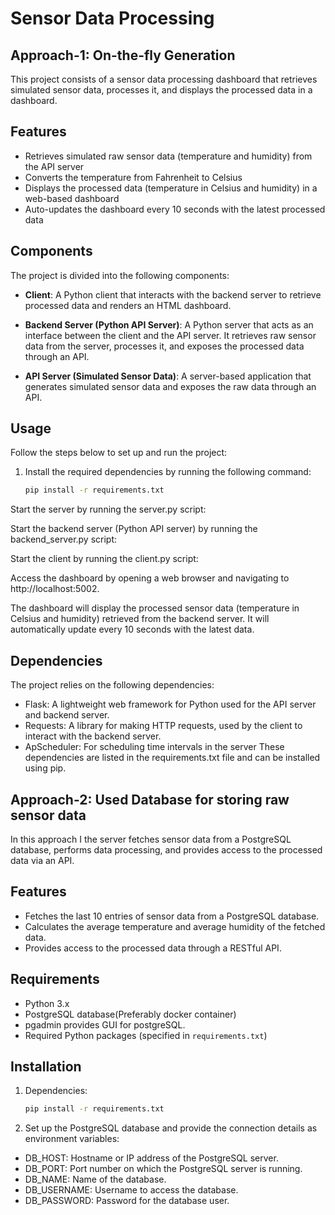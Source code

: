# Sensor Data Processing
## Approach-1: On-the-fly Generation

This project consists of a sensor data processing dashboard that retrieves simulated sensor data, processes it, and displays the processed data in a dashboard.

## Features

- Retrieves simulated raw sensor data (temperature and humidity) from the API server
- Converts the temperature from Fahrenheit to Celsius
- Displays the processed data (temperature in Celsius and humidity) in a web-based dashboard
- Auto-updates the dashboard every 10 seconds with the latest processed data

## Components

The project is divided into the following components:

- **Client**: A Python client that interacts with the backend server to retrieve processed data and renders an HTML dashboard.

- **Backend Server (Python API Server)**: A Python server that acts as an interface between the client and the API server. It retrieves raw sensor data from the server, processes it, and exposes the processed data through an API.

- **API Server (Simulated Sensor Data)**: A server-based application that generates simulated sensor data and exposes the raw data through an API.

## Usage

Follow the steps below to set up and run the project:

1. Install the required dependencies by running the following command:

   ```bash
   pip install -r requirements.txt

Start the server by running the server.py script:

Start the backend server (Python API server) by running the backend_server.py script:

Start the client by running the client.py script:

Access the dashboard by opening a web browser and navigating to http://localhost:5002.

The dashboard will display the processed sensor data (temperature in Celsius and humidity) retrieved from the backend server. It will automatically update every 10 seconds with the latest data.

## Dependencies
The project relies on the following dependencies:

- Flask: A lightweight web framework for Python used for the API server and backend server.
- Requests: A library for making HTTP requests, used by the client to interact with the backend server.
- ApScheduler: For scheduling time intervals in the server
These dependencies are listed in the requirements.txt file and can be installed using pip.



## Approach-2: Used Database for storing raw sensor data
In this approach I the server fetches sensor data from a PostgreSQL database, performs data processing, and provides access to the processed data via an API.

## Features

- Fetches the last 10 entries of sensor data from a PostgreSQL database.
- Calculates the average temperature and average humidity of the fetched data.
- Provides access to the processed data through a RESTful API.

## Requirements

- Python 3.x
- PostgreSQL database(Preferably docker container)
- pgadmin provides GUI for postgreSQL.
- Required Python packages (specified in `requirements.txt`)

## Installation

1. Dependencies:

   ```bash
   pip install -r requirements.txt

2. Set up the PostgreSQL database and provide the connection details as environment variables:

- DB_HOST: Hostname or IP address of the PostgreSQL server.
- DB_PORT: Port number on which the PostgreSQL server is running.
- DB_NAME: Name of the database.
- DB_USERNAME: Username to access the database.
- DB_PASSWORD: Password for the database user.

